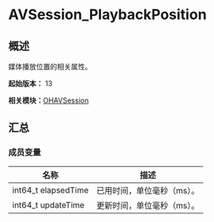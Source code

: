 # AVSession_PlaybackPosition


## 概述

媒体播放位置的相关属性。

**起始版本：** 13

**相关模块：**[OHAVSession](_o_h_a_v_session.md)


## 汇总


### 成员变量

| 名称 | 描述 | 
| -------- | -------- |
|  int64_t elapsedTime  | 已用时间，单位毫秒（ms）。  | 
|  int64_t updateTime  | 更新时间，单位毫秒（ms）。  | 
